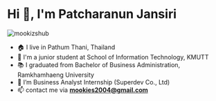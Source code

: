 <h1 align="left">Hi 👋, I'm Patcharanun Jansiri</h1>
<p align="left"> <img src="https://komarev.com/ghpvc/?username=mookizshub&label=Profile%20views&color=0e75b6&style=flat" alt="mookizshub" /> </p>

- 🏠 I live in Pathum Thani, Thailand
- 📖 I'm a junior student at School of Information Technology, KMUTT
- 📚 I graduated from Bachelor of Business Administration, Ramkhamhaeng University
- 🔭 I’m Business Analyst Internship (Superdev Co., Ltd)
- 📫 contact me via **mookies2004@gmail.com**




